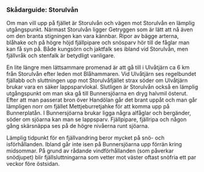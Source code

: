 ### Skådarguide: Storulvån

Om man vill upp på fjället är Storulvån och vägen mot Storulvån en lämplig utgångspunkt. Närmast Storulvån ligger Getryggen som är lätt att nå även om den branta stigningen kan vara kännbar. Ripor av bägge arterna, blåhake och på högre höjd fjällpipare och snösparv hör till de fåglar man kan få syn på. Både kungsörn och jaktfalk ses ibland vid Storulvån, men fjällvråk och stenfalk är betydligt vanligare.

En lite längre men lättsammare promenad är att gå till i Ulvåtjärn ca 6 km från Storulvån efter leden mot Blåhammaren. Vid Ulvåtjärn ses regelbundet fjällabb och sluttningen upp mot Storulvåfjället strax söder om Ulvåtjärn brukar vara en säker lappsparvlokal. Slutligen är Storulvån också en lämplig utgångspunkt om man ska gå till Bunnersjöarna en dryg halvmil österut. Efter att man passerat bron över Handölan går det brant uppåt och man går lämpligen norr om fjället Mettjeburretjahke för att komma upp på Bunnerplatån. I Bunnersjöarna brukar ligga några alfåglar och bergänder, söder om sjöarna kan man se lappsparv. Fjällpipare, fjällripa och någon gång skärsnäppa ses på de högre nivåerna runt sjöarna.

Lämplig tidpunkt för en fjällvandring beror mycket på snö- och isförhållanden. Ibland går inte isen på Bunnersjöarna upp förrän kring midsommar. På grund av rådande vindförhållanden (som påverkar snödjupet) blir fjällsluttningarna som vetter mot väster oftast snöfria ett par veckor före östsidan.